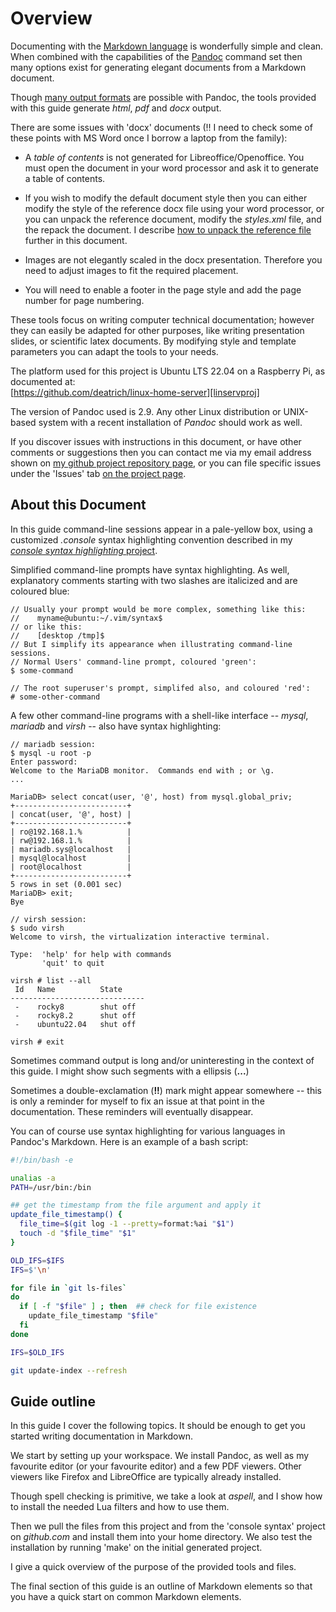<!-- -->
# Overview

Documenting with the [Markdown language][md] is wonderfully simple and clean.
When combined with the capabilities of the [Pandoc][pandoc] command set then
many options exist for generating elegant documents from a Markdown document.

Though [many output formats][pandoc-formats] are possible with Pandoc, the
tools provided with this guide generate *html*, *pdf* and *docx* output.

There are some issues with 'docx' documents (!! I need to check some of these
points with MS Word once I borrow a laptop from the family):

   * A *table of contents* is not generated for Libreoffice/Openoffice.
     You must open the document in your word processor and ask it to 
     generate a table of contents.

   * If you wish to modify the default document style then you can either
     modify the style of the reference docx file using your word processor,
     or you can unpack the reference document, modify the *styles.xml* file,
     and the repack the document.  I describe [how to unpack the reference
     file](#i-docxref) further in this document.

   * Images are not elegantly scaled in the docx presentation.  Therefore
     you need to adjust images to fit the required placement.

   * You will need to enable a footer in the page style and add the page
     number for page numbering.

These tools focus on writing computer technical documentation; however 
they can easily be adapted for other purposes, like writing presentation
slides, or scientific latex documents.  By modifying style and template
parameters you can adapt the tools to your needs.

The platform used for this project is Ubuntu LTS 22.04 on a Raspberry Pi, as
documented at: \
 [https://github.com/deatrich/linux-home-server][linservproj]

The version of Pandoc used is 2.9.  Any other Linux distribution or
UNIX-based system with a recent installation of *Pandoc* should work as well.

If you discover issues with instructions in this document, or have other
comments or suggestions then you can contact me via my email address shown on
[my github project repository page][mygithub], or you can file specific
issues under the 'Issues' tab [on the project page][thisproject].

[md]: https://www.markdownguide.org/getting-started/
[pandoc]: https://pandoc.org/
[pandoc-formats]: https://pandoc.org/MANUAL.html#options
[linservproj]: https://deatrich.github.io/linux-home-server/latest-version/linux-server.html#doc
[mygithub]: https://github.com/deatrich/
[thisproject]: https://github.com/deatrich/doc-with-pandoc-markdown

## About this Document

In this guide command-line sessions appear in a pale-yellow box, using a 
customized *.console* syntax highlighting convention described in my
[*console syntax highlighting* project][console-syntax].

Simplified command-line prompts have syntax highlighting.
As well, explanatory comments starting with two slashes are italicized
and are coloured blue:

```console
// Usually your prompt would be more complex, something like this:
//    myname@ubuntu:~/.vim/syntax$
// or like this:
//    [desktop /tmp]$ 
// But I simplify its appearance when illustrating command-line sessions.
// Normal Users' command-line prompt, coloured 'green':
$ some-command

// The root superuser's prompt, simplifed also, and coloured 'red':
# some-other-command
```

A few other command-line programs with a shell-like interface 
-- *mysql*, *mariadb* and *virsh* -- also have syntax highlighting:

```console
// mariadb session:
$ mysql -u root -p
Enter password: 
Welcome to the MariaDB monitor.  Commands end with ; or \g.
...

MariaDB> select concat(user, '@', host) from mysql.global_priv;
+-------------------------+
| concat(user, '@', host) |
+-------------------------+
| ro@192.168.1.%          |
| rw@192.168.1.%          |
| mariadb.sys@localhost   |
| mysql@localhost         |
| root@localhost          |
+-------------------------+
5 rows in set (0.001 sec)
MariaDB> exit;
Bye

// virsh session:
$ sudo virsh
Welcome to virsh, the virtualization interactive terminal.

Type:  'help' for help with commands
       'quit' to quit

virsh # list --all
 Id   Name          State
------------------------------
 -    rocky8        shut off
 -    rocky8.2      shut off
 -    ubuntu22.04   shut off

virsh # exit
```

Sometimes command output is long and/or uninteresting in the context
of this guide.  I might show such segments with a ellipsis (**...**)

Sometimes a double-exclamation (**!!**) mark might appear somewhere -- this
is only a reminder for myself to fix an issue at that point in the
documentation.  These reminders will eventually disappear.

You can of course use syntax highlighting for various languages in Pandoc's
Markdown.  Here is an example of a bash script:

```sh
#!/bin/bash -e

unalias -a
PATH=/usr/bin:/bin

## get the timestamp from the file argument and apply it
update_file_timestamp() {
  file_time=$(git log -1 --pretty=format:%ai "$1")
  touch -d "$file_time" "$1"
}

OLD_IFS=$IFS
IFS=$'\n'

for file in `git ls-files`
do
  if [ -f "$file" ] ; then  ## check for file existence
    update_file_timestamp "$file"
  fi
done

IFS=$OLD_IFS

git update-index --refresh
```

[console-syntax]: https://deatrich.github.io/console-syntax/

## Guide outline

In this guide I cover the following topics.  It should be enough to get
you started writing documentation in Markdown.

We start by setting up your workspace.  We install Pandoc, as well as my
favourite editor (or your favourite editor) and a few PDF viewers.  Other
viewers like Firefox and LibreOffice are typically already installed.

Though spell checking is primitive, we take a look at *aspell*, and I show
how to install the needed Lua filters and how to use them.

Then we pull the files from this project and from the 'console syntax' project
on *github.com* and install them into your home directory.  We also test
the installation by running 'make' on the initial generated project.

I give a quick overview of the purpose of the provided tools and files.

The final section of this guide is an outline of Markdown elements so that
you have a quick start on common Markdown elements.

